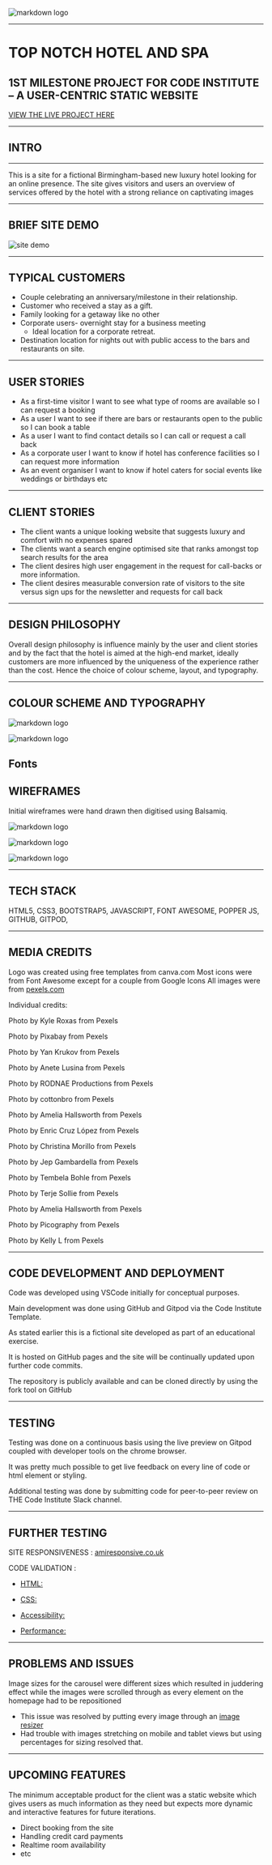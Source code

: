 ![markdown logo](../docs/logo.png "topnotch logo")


___
# TOP NOTCH HOTEL AND SPA
## 1ST MILESTONE PROJECT FOR CODE INSTITUTE – A USER-CENTRIC STATIC WEBSITE

[VIEW THE LIVE PROJECT HERE](..#)


---
## INTRO
---
 This is a site for a fictional Birmingham-based new luxury hotel looking for an online presence. The site gives visitors and users an overview of services offered by the hotel with a strong reliance on captivating images 

--- 
## BRIEF SITE DEMO

![site demo](../docs/animation.gif)

---
## TYPICAL CUSTOMERS

* Couple celebrating an anniversary/milestone in their relationship.
* Customer who received a stay as a gift.
* Family looking for a getaway like no other
* Corporate users- overnight stay for a business meeting
	* Ideal location for a corporate retreat.
* Destination location for nights out with public access to the bars and restaurants on site.

---
## USER STORIES
* As a first-time visitor I want to see what type of rooms are available so I can request a booking
* As a user I want to see if there are bars or restaurants open to the public so I can book a table
* As a user I want to find contact details so I can call or request a call back
* As a corporate user I want to know if hotel has conference facilities so I can request more information
* As an event organiser I want to know if hotel caters for social events like weddings or birthdays etc

---
## CLIENT STORIES

* The client wants a unique looking website that suggests luxury and comfort with no expenses spared
* The clients want a search engine optimised site that ranks amongst top search results for the area
* The client desires high user engagement in the request for call-backs or more information.
* The client desires measurable conversion rate of visitors to the site versus sign ups for the newsletter and requests for call back
---

## DESIGN PHILOSOPHY
Overall design philosophy is influence mainly by the user and client stories and by the fact that
the hotel is aimed at the high-end market, ideally customers are more influenced by the uniqueness of the experience rather than the cost. 
Hence the choice of colour scheme, layout, and typography.

---
## COLOUR SCHEME AND TYPOGRAPHY

![markdown logo](../docs/colors1.jpg)

![markdown logo](../docs/colors2.jpg)

Fonts 
---
## WIREFRAMES
Initial wireframes were hand drawn then digitised using Balsamiq.

![markdown logo](../docs/colors1.jpg)

![markdown logo](../docs/colors1.jpg)

![markdown logo](../docs/colors1.jpg)

---

## TECH STACK

HTML5, CSS3, BOOTSTRAP5, JAVASCRIPT, FONT AWESOME, POPPER JS, GITHUB, GITPOD, 

---

## MEDIA CREDITS
Logo was created using free templates from canva.com
Most icons were from Font Awesome except for a couple from Google Icons 
All images were from [pexels.com](https://www.pexels.com/)

Individual credits: 
	
Photo by Kyle Roxas from Pexels

Photo by Pixabay from Pexels

Photo by Yan Krukov from Pexels

Photo by Anete Lusina from Pexels

Photo by RODNAE Productions from Pexels

Photo by cottonbro from Pexels

Photo by Amelia Hallsworth from Pexels

Photo by Enric Cruz López from Pexels

Photo by Christina Morillo from Pexels

Photo by Jep Gambardella from Pexels

Photo by Tembela Bohle from Pexels

Photo by Terje Sollie from Pexels

Photo by Amelia Hallsworth from Pexels

Photo by Picography from Pexels

Photo by Kelly L from Pexels

---

## CODE DEVELOPMENT AND DEPLOYMENT

Code was developed using VSCode initially for conceptual purposes.

Main development was done using GitHub and Gitpod via the Code Institute Template.

As stated earlier this is a fictional site developed as part of an educational exercise.

It is hosted on GitHub pages and the site will be continually updated upon further code commits.

The repository is publicly available and can be cloned directly by using the fork tool on GitHub


---

## TESTING

Testing was done on a continuous basis using the live preview on Gitpod coupled with developer tools on the chrome browser. 

It was pretty much possible to get live feedback on every line of code or html element or styling. 

Additional testing was done by submitting code for peer-to-peer review on THE Code Institute Slack channel.

---
## FURTHER TESTING

SITE RESPONSIVENESS : [amiresponsive.co.uk](https://amiresponsive.co.uk/)

CODE VALIDATION :

* [HTML:](https://validator.w3.org/)

* [CSS:](https://jigsaw.w3.org/css-validator/)

* [Accessibility:](https://wave.webaim.org/)

* [Performance:](https://developers.google.com/web/tools/lighthouse)

---

## PROBLEMS AND ISSUES
Image sizes for the carousel were different sizes which resulted in juddering effect while the images were scrolled through as every element on the homepage had to be repositioned
-	This issue was resolved by putting every image through an [image resizer](http://www.simpleimageresizer.com/)
- Had trouble with images stretching on mobile and tablet views but using percentages for sizing resolved that.

---

## UPCOMING FEATURES

The minimum acceptable product for the client was a static website which gives users as much information as they need but expects more dynamic and interactive features for future iterations.


-	Direct booking from the site
-	Handling credit card payments
-	Realtime room availability
-	etc




